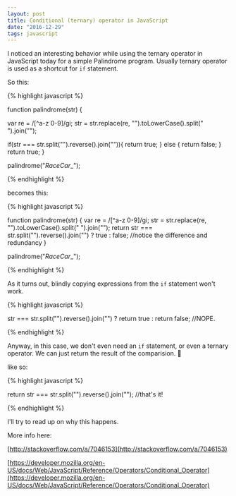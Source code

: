 ```yaml
---
layout: post
title: Conditional (ternary) operator in JavaScript
date: "2016-12-29"
tags: javascript
---
```

I noticed an interesting behavior while using the ternary operator in JavaScript
today for a simple Palindrome program. Usually ternary operator is used as a
shortcut for `if` statement.

So this:

{% highlight javascript %}

function palindrome(str) {

  var re = /[^a-z 0-9]/gi;
  str = str.replace(re, "").toLowerCase().split(" ").join("");

  if(str === str.split("").reverse().join("")){
    return true;
  }
  else {
    return false;
  }
  return true;
}

palindrome("_RaceCar__");

{% endhighlight %}

becomes this:

{% highlight javascript %}


function palindrome(str) {
  var re = /[^a-z 0-9]/gi;
  str = str.replace(re, "").toLowerCase().split(" ").join("");
  return str === str.split("").reverse().join("") ? true : false;
  //notice the difference and redundancy
}

palindrome("_RaceCar__");

{% endhighlight %}

As it turns out, blindly copying expressions from the `if` statement won't work.

{% highlight javascript %}

str === str.split("").reverse().join("") ? return true : return false; //NOPE.

{% endhighlight %}

Anyway, in this case, we don't even need an `if` statement, or even a ternary operator.
 We can just return the result of the comparision.  🤷

 like so:

{% highlight javascript %}

return str === str.split("").reverse().join("");  //that's it!

{% endhighlight %}

I'll try to read up on why this happens.

More info here:

[http://stackoverflow.com/a/7046153](http://stackoverflow.com/a/7046153)

[https://developer.mozilla.org/en-US/docs/Web/JavaScript/Reference/Operators/Conditional_Operator](https://developer.mozilla.org/en-US/docs/Web/JavaScript/Reference/Operators/Conditional_Operator)
